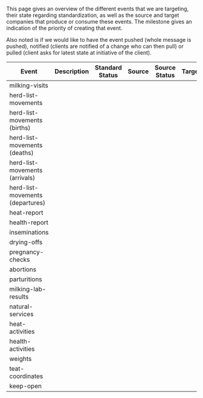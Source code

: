 This page gives an overview of the different events that we are targeting, their state regarding standardization, as well as the source and target companies that produce or consume these events. The milestone gives an indication of the priority of creating that event.

Also noted is if we would like to have the event pushed (whole message is pushed), notified (clients are notified of a change who can then pull) or pulled (client asks for latest state at initiative of the client).

Event | Description | Standard Status |Source | Source Status | Target | Target Status | Push/Pull | Milestone
--- | --- | --- | --- | --- | --- | --- | --- | --- |
milking-visits | | ||||||
herd-list-movements | | ||||||
herd-list-movements (births) | | ||||||
herd-list-movements (deaths) | | ||||||
herd-list-movements (arrivals) | | ||||||
herd-list-movements (departures) | | ||||||
heat-report | | ||||||
health-report | | ||||||
inseminations | | ||||||
drying-offs | | ||||||
pregnancy-checks | | ||||||
abortions | | ||||||
parturitions | | ||||||
milking-lab-results || | ||||| 
natural-services | | ||||||
heat-activities | | ||||||
health-activities | | ||||||
weights | | ||||||
teat-coordinates | | ||||||
keep-open | | ||||||






